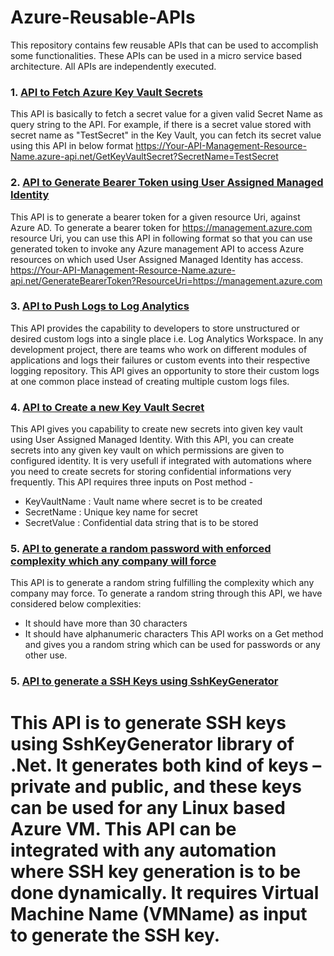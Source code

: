 # Azure-Reusable-APIs
This repository contains few reusable APIs that can be used to accomplish some functionalities. 
These APIs can be used in a micro service based architecture. All APIs are independently executed.

### 1. [API to Fetch Azure Key Vault Secrets](https://www.c-sharpcorner.com/blogs/creating-an-azure-api-to-fetch-key-vault-secrets_)
This API is basically to fetch a secret value for a given valid Secret Name as query string to the API. For example, if there is a secret value stored with secret name as "TestSecret" in the Key Vault, you can fetch its secret value using this API in below format 
https://Your-API-Management-Resource-Name.azure-api.net/GetKeyVaultSecret?SecretName=TestSecret

### 2. [API to Generate Bearer Token using User Assigned Managed Identity](https://www.c-sharpcorner.com/blogs/creating-an-azure-api-to-generate-bearer-token-against-azure-ad-using)
This API is to generate a bearer token for a given resource Uri, against Azure AD. To generate a bearer token for https://management.azure.com resource Uri, you can use this API in following format so that you can use generated token to invoke any Azure management API to access Azure resources on which used User Assigned Managed Identity has access. 
https://Your-API-Management-Resource-Name.azure-api.net/GenerateBearerToken?ResourceUri=https://management.azure.com

### 3. [API to Push Logs to Log Analytics](https://www.c-sharpcorner.com/blogs/creating-an-azure-api-for-custom-logging-in-azure-log-analytics)
This API provides the capability to developers to store unstructured or desired custom logs into a single place i.e. Log Analytics Workspace. In any development project, there are teams who work on different modules of applications and logs their failures or custom events into their respective logging repository. This API gives an opportunity to store their custom logs at one common place instead of creating multiple custom logs files.

### 4. [API to Create a new Key Vault Secret]()
This API gives you capability to create new secrets into given key vault using User Assigned Managed Identity. With this API, you can create secrets into any given key vault on which permissions are given to configured identity. It is very usefull if integrated with automations where you need to create secrets for storing confidential informations very frequently. This API requires three inputs on Post method - 
  - KeyVaultName : Vault name where secret is to be created
  - SecretName : Unique key name for secret
  - SecretValue : Confidential data string that is to be stored

### 5. [API to generate a random password with enforced complexity which any company will force]()
This API is to generate a random string fulfilling the complexity which any company may force. To generate a random string through this API, we have considered below complexities:
-	It should have more than 30 characters
-	It should have alphanumeric characters
This API works on a Get method and gives you a random string which can be used for passwords or any other use.

### 5. [API to generate a SSH Keys using SshKeyGenerator]()
This API is to generate SSH keys using SshKeyGenerator library of .Net. It generates both kind of keys – private and public, and these keys can be used for any Linux based Azure VM. This API can be integrated with any automation where SSH key generation is to be done dynamically. It requires Virtual Machine Name (VMName) as input to generate the SSH key. 
=======
